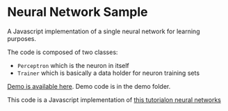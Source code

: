 # Neural Network Sample

A Javascript implementation of a single neural network for learning purposes.

The code is composed of two classes:

* `Perceptron` which is the neuron in itself
* `Trainer` which is basically a data holder for neuron training sets

[Demo is available here](https://raw.githubusercontent.com/malharhak/Neural-Network-Sample/master/index.html). Demo code is in the demo folder.

This code is a Javascript implementation of [this tutorialon neural networks](http://natureofcode.com/book/chapter-10-neural-networks/)
